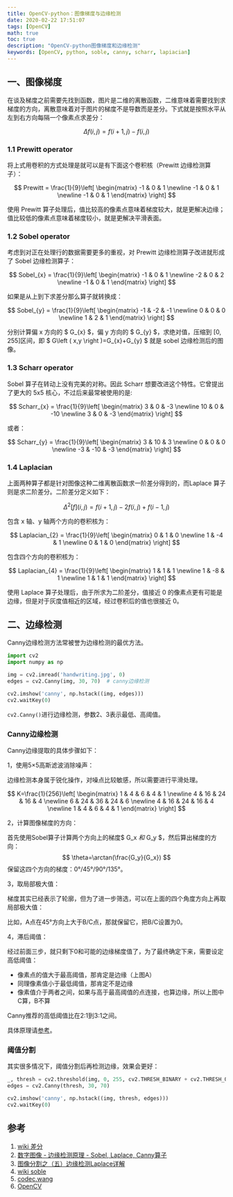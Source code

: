 ```yaml
---
title: OpenCV-python：图像梯度与边缘检测
date: 2020-02-22 17:51:07
tags: [OpenCV]
math: true
toc: true
description: "OpenCV-python图像梯度和边缘检测"
keywords: [OpenCV, python, soble, canny, scharr, lapiacian]
---
```


## 一、图像梯度

在谈及梯度之前需要先找到函数，图片是二维的离散函数，二维意味着需要找到求梯度的方向，离散意味着对于图片的梯度不是导数而是差分。下式就是按照水平从左到右方向每隔一个像素点求差分：

$$ \Delta f\left ( i,j \right )=f\left ( i+1,j \right )-f\left ( i,j \right ) $$

### 1.1 Prewitt operator

将上式用卷积的方式处理是就可以是有下面这个卷积核（Prewitt 边缘检测算子）：

$$ Prewitt = \frac{1}{9}\left[ \begin{matrix} -1 & 0 & 1 \newline -1 & 0 & 1 \newline -1 & 0 & 1 \end{matrix} \right] $$

使用 Prewitt 算子处理后，值比较高的像素点意味着梯度较大，就是更解决边缘；值比较低的像素点意味着梯度较小，就是更解决平滑表面。

### 1.2 Sobel operator

考虑到对正在处理行的数据需要更多的重视，对 Prewitt 边缘检测算子改进就形成了 Sobel 边缘检测算子：

$$ Sobel_{x} = \frac{1}{9}\left[ \begin{matrix} -1 & 0 & 1 \newline -2 & 0 & 2 \newline -1 & 0 & 1 \end{matrix} \right] $$

如果是从上到下求差分那么算子就转换成：

$$ Sobel_{y} = \frac{1}{9}\left[ \begin{matrix} -1 & -2 & -1 \newline 0 & 0 & 0 \newline 1 & 2 & 1 \end{matrix} \right] $$

分别计算偏 x 方向的 $ G_{x} $，偏 y 方向的  $ G_{y} $，求绝对值，压缩到 [0, 255]区间，即 $ G\left ( x,y \right )=G_{x}+G_{y} $ 就是 sobel 边缘检测后的图像。

### 1.3 Scharr operator

Sobel 算子在转动上没有完美的对称。因此 Scharr 想要改进这个特性。它曾提出了更大的 5x5 核心，不过后来最常被使用的是:

$$ Scharr_{x} = \frac{1}{9}\left[ \begin{matrix} 3 & 0 & -3 \newline 10 & 0 & -10 \newline 3 & 0 & -3 \end{matrix} \right] $$

或者：

$$ Scharr_{y} = \frac{1}{9}\left[ \begin{matrix} 3 & 10 & 3 \newline 0 & 0 & 0 \newline -3 & -10 & -3 \end{matrix} \right] $$

### 1.4 Laplacian

上面两种算子都是针对图像这种二维离散函数求一阶差分得到的，而Laplace 算子则是求二阶差分。二阶差分定义如下：

$$ \Delta^{2} \left [f  \right ]\left ( i, j \right )=f\left ( i+1, j \right )-2f\left ( i, j \right )+f\left ( i-1, j \right ) $$

包含 x 轴、y 轴两个方向的卷积核为：

$$ Laplacian_{2} = \frac{1}{9}\left[ \begin{matrix} 0 & 1 & 0 \newline 1 & -4 & 1 \newline 0 & 1 & 0 \end{matrix} \right] $$

包含四个方向的卷积核为：

$$ Laplacian_{4} = \frac{1}{9}\left[ \begin{matrix} 1 & 1 & 1 \newline 1 & -8 & 1 \newline 1 & 1 & 1 \end{matrix} \right] $$

使用 Laplace 算子处理后，由于所求为二阶差分，值接近 0 的像素点更有可能是边缘，但是对于灰度值相近的区域，经过卷积后的值也很接近 0。

## 二、边缘检测

Canny边缘检测方法常被誉为边缘检测的最优方法。

```python
import cv2
import numpy as np

img = cv2.imread('handwriting.jpg', 0)
edges = cv2.Canny(img, 30, 70)  # canny边缘检测

cv2.imshow('canny', np.hstack((img, edges)))
cv2.waitKey(0)
```

`cv2.Canny()`进行边缘检测，参数2、3表示最低、高阈值。

### Canny边缘检测

Canny边缘提取的具体步骤如下：

1，使用5×5高斯滤波消除噪声：

边缘检测本身属于锐化操作，对噪点比较敏感，所以需要进行平滑处理。

$$ K=\frac{1}{256}\left[ \begin{matrix} 1 & 4 & 6 & 4 & 1 \newline 4 & 16 & 24 & 16 & 4 \newline 6 & 24 & 36 & 24 & 6 \newline 4 & 16 & 24 & 16 & 4 \newline 1 & 4 & 6 & 4 & 1 \end{matrix} \right] $$ 

2，计算图像梯度的方向：

首先使用Sobel算子计算两个方向上的梯度$ G_x $和$ G_y $，然后算出梯度的方向： $$ \theta=\arctan(\frac{G_y}{G_x}) $$ 保留这四个方向的梯度：0°/45°/90°/135°。

3，取局部极大值：

梯度其实已经表示了轮廓，但为了进一步筛选，可以在上面的四个角度方向上再取局部极大值：

比如，A点在45°方向上大于B/C点，那就保留它，把B/C设置为0。

4，滞后阈值：

经过前面三步，就只剩下0和可能的边缘梯度值了，为了最终确定下来，需要设定高低阈值：

- 像素点的值大于最高阈值，那肯定是边缘（上图A）
- 同理像素值小于最低阈值，那肯定不是边缘
- 像素值介于两者之间，如果与高于最高阈值的点连接，也算边缘，所以上图中C算，B不算

Canny推荐的高低阈值比在2:1到3:1之间。

具体原理请[参考](http://codec.wang/opencv-python-edge-detection/)。

### 阈值分割

其实很多情况下，阈值分割后再检测边缘，效果会更好：

```python
_, thresh = cv2.threshold(img, 0, 255, cv2.THRESH_BINARY + cv2.THRESH_OTSU)
edges = cv2.Canny(thresh, 30, 70)

cv2.imshow('canny', np.hstack((img, thresh, edges)))
cv2.waitKey(0)
```


## 参考

1. [wiki 差分](https://zh.wikipedia.org/wiki/差分)
2. [数字图像 - 边缘检测原理 - Sobel, Laplace, Canny算子](https://www.jianshu.com/p/2334bee37de5)
3. [图像分割之（五）边缘检测Laplace详解](https://blog.csdn.net/zhougynui/article/details/78837198)
4. [wiki soble](https://zh.wikipedia.org/wiki/索貝爾算子)
5. [codec.wang](http://codec.wang/opencv-python-edge-detection/)
6. [OpenCV](https://docs.opencv.org/master/d4/d86/group__imgproc__filter.html#gaa13106761eedf14798f37aa2d60404c9)

